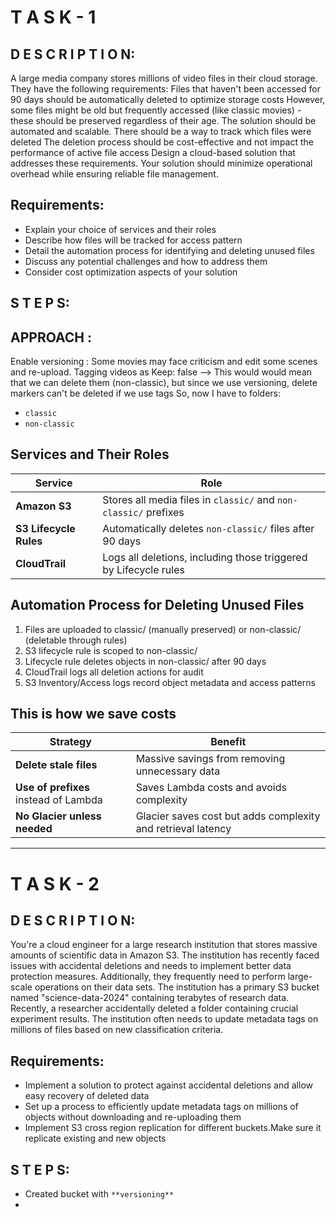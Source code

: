 # T A S K - 1
## D E S C R I P T I O N:
A large media company stores millions of video files in their cloud storage. They have the following requirements:
Files that haven't been accessed for 90 days should be automatically deleted to optimize storage costs
However, some files might be old but frequently accessed (like classic movies) - these should be preserved regardless of their age.
The solution should be automated and scalable.
There should be a way to track which files were deleted
The deletion process should be cost-effective and not impact the performance of active file access
Design a cloud-based solution that addresses these requirements. Your solution should minimize operational overhead while ensuring reliable file management.
## **Requirements:**
  - Explain your choice of services and their roles
  - Describe how files will be tracked for access pattern
  - Detail the automation process for identifying and deleting unused files
  - Discuss any potential challenges and how to address them
  - Consider cost optimization aspects of your solution

## S T E P S:

## APPROACH : 
  Enable versioning : Some movies may face criticism and edit some scenes and re-upload.
  Tagging videos as Keep: false --> This would would mean that we can delete them (non-classic), but since we use versioning, delete markers can't be deleted if we use tags
  So, now I have to folders:
  - `classic`
  - `non-classic`

## Services and Their Roles
| Service                            | Role                                                             |
| ---------------------------------- | ---------------------------------------------------------------- |
| **Amazon S3**                      | Stores all media files in `classic/` and `non-classic/` prefixes |
| **S3 Lifecycle Rules**             | Automatically deletes `non-classic/` files after 90 days         |
| **CloudTrail**                     | Logs all deletions, including those triggered by Lifecycle rules |


## **Automation Process for Deleting Unused Files**
1.	Files are uploaded to classic/ (manually preserved) or non-classic/ (deletable through rules)
2.	S3 lifecycle rule is scoped to non-classic/
3.	Lifecycle rule deletes objects in non-classic/ after 90 days
4.	CloudTrail logs all deletion actions for audit
5.	S3 Inventory/Access logs record object metadata and access patterns


## **This is how we save costs**
| Strategy                              | Benefit                                                      |
| ------------------------------------- | ------------------------------------------------------------ |
| **Delete stale files**                | Massive savings from removing unnecessary data               |
| **Use of prefixes** instead of Lambda | Saves Lambda costs and avoids complexity                     |
| **No Glacier unless needed**          | Glacier saves cost but adds complexity and retrieval latency |

  
<hr />  

# T A S K  -  2
## D E S C R I P T I O N:
You're a cloud engineer for a large research institution that stores massive amounts of scientific data in Amazon S3. The institution has recently faced issues with accidental deletions and needs to implement better data protection measures. Additionally, they frequently need to perform large-scale operations on their data sets.
The institution has a primary S3 bucket named "science-data-2024" containing terabytes of research data.
﻿﻿﻿Recently, a researcher accidentally deleted a folder containing crucial experiment results.
﻿﻿﻿The institution often needs to update metadata tags on millions of files based on new classification criteria.
## **Requirements:**
  - Implement a solution to protect against accidental deletions and allow easy recovery of deleted data
  - Set up a process to efficiently update metadata tags on millions of objects without downloading and re-uploading them
  - Implement S3 cross region replication for different buckets.Make sure it replicate existing and new objects

## S T E P S:

  - Created bucket with  `**versioning**`
  - 
